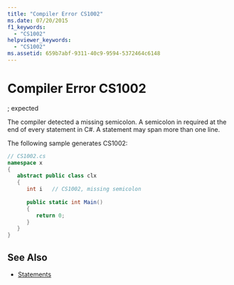 ```yaml
---
title: "Compiler Error CS1002"
ms.date: 07/20/2015
f1_keywords: 
  - "CS1002"
helpviewer_keywords: 
  - "CS1002"
ms.assetid: 659b7abf-9311-40c9-9594-5372464c6148
---
```

# Compiler Error CS1002
; expected  
  
 The compiler detected a missing semicolon. A semicolon in required at the end of every statement in C#. A statement may span more than one line.  
  
 The following sample generates CS1002:  
  
```csharp  
// CS1002.cs  
namespace x  
{  
   abstract public class clx  
   {  
      int i   // CS1002, missing semicolon  
  
      public static int Main()  
      {  
         return 0;  
      }  
   }  
}  
```  
  
## See Also

- [Statements](../../csharp/programming-guide/statements-expressions-operators/statements.md)
